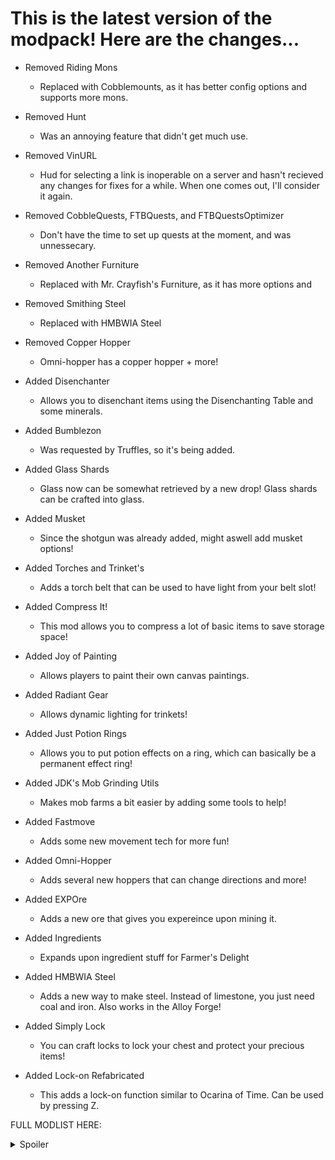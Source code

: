 # This is the latest version of the modpack! Here are the changes...

- Removed Riding Mons
  - Replaced with Cobblemounts, as it has better config options and supports more mons.
- Removed Hunt
  - Was an annoying feature that didn't get much use.
- Removed VinURL
  - Hud for selecting a link is inoperable on a server and hasn't recieved any changes for fixes for a while. When one comes out, I'll consider it again.
- Removed CobbleQuests, FTBQuests, and FTBQuestsOptimizer
  - Don't have the time to set up quests at the moment, and was unnessecary.
- Removed Another Furniture
  - Replaced with Mr. Crayfish's Furniture, as it has more options and
- Removed Smithing Steel
  - Replaced with HMBWIA Steel
- Removed Copper Hopper
  - Omni-hopper has a copper hopper + more!

- Added Disenchanter
  - Allows you to disenchant items using the Disenchanting Table and some minerals.
- Added Bumblezon
  - Was requested by Truffles, so it's being added.
- Added Glass Shards
  - Glass now can be somewhat retrieved by a new drop! Glass shards can be crafted into glass.
- Added Musket
  - Since the shotgun was already added, might aswell add musket options!
- Added Torches and Trinket's
  - Adds a torch belt that can be used to have light from your belt slot!
- Added Compress It!
  - This mod allows you to compress a lot of basic items to save storage space!
- Added Joy of Painting
  - Allows players to paint their own canvas paintings.
- Added Radiant Gear
   - Allows dynamic lighting for trinkets!
- Added Just Potion Rings
  - Allows you to put potion effects on a ring, which can basically be a permanent effect ring!
- Added JDK's Mob Grinding Utils
  - Makes mob farms a bit easier by adding some tools to help!
- Added Fastmove
  - Adds some new movement tech for more fun!
- Added Omni-Hopper
  - Adds several new hoppers that can change directions and more!
- Added EXPOre
  - Adds a new ore that gives you expereince upon mining it.
- Added Ingredients
  - Expands upon ingredient stuff for Farmer's Delight
- Added HMBWIA Steel
  - Adds a new way to make steel. Instead of limestone, you just need coal and iron. Also works in the Alloy Forge!
- Added Simply Lock
  - You can craft locks to lock your chest and protect your precious items!
- Added Lock-on Refabricated
  - This adds a lock-on function similar to Ocarina of Time. Can be used by pressing Z.

FULL MODLIST HERE:

<details>
<summary>Spoiler</summary>
<ul>
	<li><a href="https://modrinth.com/mod/zV5r3pPn">3d-Skin-Layers</a> [1.7.1] by tr7zw</li>
	<li><a href="https://modrinth.com/mod/26qk5hxQ">AFK Announcer (Tracker)</a> [1-v.1.1.2] by Jodek</li>
	<li><a href="https://modrinth.com/mod/wFv8yCxM">Adaptive Tooltips</a> [1.3.0] by isXander</li>
	<li><a href="https://modrinth.com/mod/hhraLneG">Additional Redstone</a> [1.20.1-1.1.0] by Buecher_wurm</li>
	<li><a href="https://modrinth.com/mod/TWsbC6jW">Additional Structures</a> [4.2.2] by XxRexRaptorxX</li>
	<li><a href="https://modrinth.com/mod/Jrmoreqs">Advanced Backups</a> [3.6.3] by Mommy Heather</li>
	<li><a href="https://modrinth.com/mod/2tEdxXOF">Advancement Count</a> [1-v1.1.0b] by 2mal3</li>
	<li><a href="https://www.curseforge.com/projects/508170">AgriCraft</a> [1.2.0] by InfinityRaider, Ketheroth</li>
	<li><a href="https://modrinth.com/mod/xbTkysjx">Aiming Fix</a> [1.0+1.20.1] by Agente_511</li>
	<li><a href="https://modrinth.com/mod/jhl28YkY">Alloy Forgery</a> [2.1.2+1.20] by glisco</li>
	<li><a href="https://modrinth.com/mod/Gi02250Z">Almanac</a> [1.0.2] by frikinjay</li>
	<li><a href="https://modrinth.com/mod/r0v8vy1s">Alternate Current</a> [1.9.0] by Space Walker</li>
	<li><a href="https://modrinth.com/mod/fM515JnW">AmbientSounds</a> [6.1.3] by CreativeMD</li>
	<li><a href="https://modrinth.com/mod/6iTJugQR">Amendments</a> [1.20-1.2.12] by MehVahdJukaar</li>
	<li><a href="https://modrinth.com/mod/FWQpLO6Z">Amethyst Update</a> [1.0.0] by redfox193</li>
	<li><a href="https://modrinth.com/mod/wXiGiyGX">Amplified Nether</a> [1.2.5] by Stardust Labs</li>
	<li><a href="https://modrinth.com/mod/OpqpD8K2">Analog</a> [1.2.2+1.20.1] by MrTurtle</li>
	<li><a href="https://modrinth.com/mod/8BrU4PoB">Ancient Debris In Overworld</a> [3.0] by limboll</li>
	<li><a href="https://modrinth.com/mod/YmFaSpcI">Animal Armor Trims</a> [2.0.1] by Lupin, Jason13</li>
	<li><a href="https://modrinth.com/mod/bRFWnJ87">Animal Feeding Trough</a> [1.1.0+1.20.1] by Slexom</li>
	<li><a href="https://modrinth.com/mod/jCikwMS7">Animation Overhaul</a> [1.3.1] by ElocinDev</li>
	<li><a href="https://modrinth.com/mod/EsAfCjCV">AppleSkin</a> [2.5.1+mc1.20] by squeek502</li>
	<li><a href="https://modrinth.com/mod/lhGA9TYQ">Architectury</a> [9.2.14] by shedaniel</li>
	<li><a href="https://modrinth.com/mod/LlOkR2e2">Armorful</a> [3.1.3+1.20.1] by IMB11 (mineblock11), seymourimadeit</li>
	<li><a href="https://modrinth.com/mod/P0Mu4wcQ">Artifacts</a> [9.5.13] by ochotonida, Florens</li>
	<li><a href="https://modrinth.com/mod/kYxnqmnH">Ascension Megamons</a> [1.5.0+1.20.1-forge+fabric-75b66fa] by Dragonhowl Development</li>
	<li><a href="https://modrinth.com/mod/OKM2WWl3">Attack Through Grass</a> [2.0.2] by MianReplicate</li>
	<li><a href="https://modrinth.com/mod/V8qsCwta">Audaki Cart Engine</a> [3.1.1] by Audaki</li>
	<li><a href="https://modrinth.com/mod/WBvsObkS">Azalea Wood Set</a> [2.0.3-1.20.0] by Fire-Horse27</li>
	<li><a href="https://modrinth.com/mod/7zlUOZvb">AzureLib</a> [2.0.39] by AzureDoom, Gecko, Eliot, Chappie, DerToaster, Tslat, Bvanseg</li>
	<li><a href="https://modrinth.com/mod/pduQXSbl">AzureLib Armor</a> [2.0.12] by AzureDoom, Gecko, Eliot, Hydos, DerToaster, Tslat, KyoSleep, Bvanseg</li>
	<li><a href="https://modrinth.com/mod/MBAkmtvl">Balm</a> [7.3.9] by BlayTheNinth</li>
	<li><a href="https://modrinth.com/mod/DwwbOcmt">Bamboo Combat</a> [1.0.4] by TheRealHenHen</li>
	<li><a href="https://modrinth.com/mod/cCStmVIN">Banner Flags</a> [2.3] by Gurkis</li>
	<li><a href="https://modrinth.com/mod/dCSG7wIX">BasicNetherOres</a> [9.1.1] by cScotPlay</li>
	<li><a href="https://modrinth.com/mod/Wl8l4Sim">BedBenefits</a> [13.0.3] by Darkhax</li>
	<li><a href="https://modrinth.com/mod/vNNL5mc7">Bedspreads</a> [6.2.0+1.20.1] by Illusive Soulworks</li>
	<li><a href="https://modrinth.com/mod/Q2OqKxDG">Better Advancements</a> [0.4.2.10] by way2muchnoise</li>
	<li><a href="https://modrinth.com/mod/rLUWhirj">Better Allay</a> [[FABRIC]-1.4.0-1.20.1] by Thanatoros</li>
	<li><a href="https://modrinth.com/mod/PPEEBGwR">Better Bamboo</a> [1.0.0] by Philipp, MCreator</li>
	<li><a href="https://modrinth.com/mod/kKwy3HU9">Better Beds</a> [1.3.0] by Motschen, TeamMidnightDust</li>
	<li><a href="https://modrinth.com/mod/ZucWZEBV">Better Climbing</a> [3] by artemis</li>
	<li><a href="https://modrinth.com/mod/gmNwzHiE">Better Deepslate Ore Drops</a> [2] by Forest</li>
	<li><a href="https://modrinth.com/mod/6gLXkYZq">Better Log4j Config</a> [1.2.0] by Pixelstorm</li>
	<li><a href="https://modrinth.com/mod/kqJFAPU9">Better Mount HUD</a> [1.2.2] by Lortseam</li>
	<li><a href="https://modrinth.com/mod/hmAeYRJT">Better Spawner Control</a> [4.6] by Rick South</li>
	<li><a href="https://modrinth.com/mod/n6PXGAoM">Better Statistics Screen</a> [3.12.6+fabric-1.20.1] by TheCSDev</li>
	<li><a href="https://modrinth.com/mod/iYjvnKGG">Better back</a> [1.0.0] by Yande</li>
	<li><a href="https://www.curseforge.com/projects/899487">Better chunk loading mod</a> [1.20.1-4.5] by </li>
	<li><a href="https://modrinth.com/mod/tPLE214j">BetterDays</a> [1.20.1-3.1.1.1-FABRIC] by wendall911</li>
	<li><a href="https://modrinth.com/mod/8shC1gFX">BetterF3</a> [7.0.2] by cominixo, TreyRuffy</li>
	<li><a href="https://modrinth.com/mod/iGEl6Crx">Biolith</a> [1.0.0-beta.2] by TerraformersMC, gniftygnome</li>
	<li><a href="https://modrinth.com/mod/jG8Q2YwT">Biome Makeover</a> [1.20.1-1.11.4] by LASER KNIGHTS</li>
	<li><a href="https://modrinth.com/mod/NK39zBp2">Blur (Fabric)</a> [3.1.0] by tterrag1098, Motschen, Pyrofab, backryun, byquanton</li>
	<li><a href="https://modrinth.com/mod/uy4Cnpcm">Bookshelf</a> [20.2.13] by Darkhax</li>
	<li><a href="https://modrinth.com/mod/kYq5qkSL">Borderless Mining</a> [1.1.8+1.20.1] by comp500</li>
	<li><a href="https://modrinth.com/mod/BpwWFOVM">Bountiful</a> [6.0.3+1.20.1] by Ejektaflex</li>
	<li><a href="https://modrinth.com/mod/tbktcZz2">Branded Logs</a> [2.1.1] by HaXr</li>
	<li><a href="https://modrinth.com/mod/6pVlXMty">Bronze</a> [1.0.12+1.20.1] by Khazoda</li>
	<li><a href="https://modrinth.com/mod/aclfPzta">Burnt Basic Fabric</a> [1.6.0] by Pixelbank, MCreator</li>
	<li><a href="https://modrinth.com/mod/OK421ZCh">Bushier Flowers</a> [0.0.3-1.20.1] by Pandarix</li>
	<li><a href="https://modrinth.com/mod/kt3BLgXB">Bygone Nether</a> [1.3.2] by Izofar</li>
	<li><a href="https://modrinth.com/mod/89Wsn8GD">Capes</a> [1.5.2+1.20] by Cael</li>
	<li><a href="https://modrinth.com/mod/C5PewmIj">Cardiac</a> [0.5.3.2] by OctoStudios</li>
	<li><a href="https://modrinth.com/mod/joEfVgkn">Carry On</a> [2.1.2.7] by Tschipp, Purplicious_Cow, cy4n</li>
	<li><a href="https://modrinth.com/mod/GkIc6rRo">Cerbons API</a> [1.1.0] by CerbonXD</li>
	<li><a href="https://modrinth.com/mod/OrtjXTCH">Chalk</a> [2.2.4] by DaFuqs, mortuusars</li>
	<li><a href="https://modrinth.com/mod/b5GyyYkp">Charm of Undying</a> [6.5.0+1.20.1] by Illusive Soulworks</li>
	<li><a href="https://modrinth.com/mod/TgknIsMY">Chat Control</a> [1.5] by Declipsonator</li>
	<li><a href="https://modrinth.com/mod/Wb5oqrBJ">Chat Heads</a> [0.13.4] by dzwdz, Fourmisain</li>
	<li><a href="https://modrinth.com/mod/GO9EQa8a">Chat Sounds</a> [1.1.9] by AlurienFlame, davidalb97, Felix14-v2, Binero, Jerozgen</li>
	<li><a href="https://modrinth.com/mod/DnNYdJsx">ChatAnimation</a> [1.0.5] by Ezzenix</li>
	<li><a href="https://modrinth.com/mod/3azQ6p0W">Cherished Worlds</a> [6.1.6+1.20.1] by Illusive Soulworks</li>
	<li><a href="https://modrinth.com/mod/4KWv7wbN">Chisel Refabricated</a> [1.8.0] by Slaincow, KnowYourKnot, Original Creator: AUTOMATIC_MAIDEN</li>
	<li><a href="https://www.curseforge.com/projects/831663">Chunksending Mod</a> [1.20.1-2.8] by Someaddons</li>
	<li><a href="https://modrinth.com/mod/fALzjamp">Chunky</a> [1.3.146] by pop4959</li>
	<li><a href="https://modrinth.com/mod/QC4wcUXZ">Cinderscapes</a> [4.0.10] by Vaerian, NeusFear, LudoCrypt, TerraformersMC</li>
	<li><a href="https://modrinth.com/mod/vMoHe8uI">Clean Tooltips</a> [1.0] by stal111</li>
	<li><a href="https://modrinth.com/mod/Z5b0cAlD">ClickThrough</a> [1.20-fabric0.83.0-0.4.1] by Giselbaer</li>
	<li><a href="https://www.curseforge.com/projects/348521">Cloth Config v11</a> [11.1.136] by shedaniel</li>
	<li><a href="https://modrinth.com/mod/Wnxd13zP">Clumps</a> [12.0.0.4] by Jaredlll08</li>
	<li><a href="https://modrinth.com/mod/RS9D8OA1">CobbleFoods</a> [1.3.2-1.20.1] by Blue Azul, Laxan3000, Smokiemario</li>
	<li><a href="https://modrinth.com/mod/Cj8jrU7n">CobbleMounts</a> [1.3.1] by IoI_xD</li>
	<li><a href="https://modrinth.com/mod/Wymvitu6">Cobbled Shiny Particles</a> [1.0.6.1] by Tyzillion</li>
	<li><a href="https://modrinth.com/mod/MdwFAVRL">Cobblemon</a> [1.5.2+1.20.1] by The Cobblemon Team</li>
	<li><a href="https://modrinth.com/mod/bDx3sk7a">Cobblemon - Visual Held Items</a> [0.1.5] by joshxviii</li>
	<li><a href="https://modrinth.com/mod/LBl4Qguc">Cobblemon Capture EXP</a> [1.5-fabric-1.0.1] by TimInc aka Timothy Metcalfe</li>
	<li><a href="https://modrinth.com/mod/KzRpfMzU">Cobblemon Catch Level Cap</a> [0.3.3] by Sylvonir</li>
	<li><a href="https://modrinth.com/mod/wh0wnzrT">Cobblemon Chaining</a> [1.5-fabric-1.0.1] by TimInc aka Timothy Metcalfe</li>
	<li><a href="https://modrinth.com/mod/rj8uLYP4">Cobblemon Counter</a> [1.5-fabric-1.2.0] by TimInc aka Timothy Metcalfe</li>
	<li><a href="https://modrinth.com/mod/gRy0el9F">Cobblemon Field Moves</a> [1.5-fabric-1.1.1] by TimInc aka Timothy Metcalfe</li>
	<li><a href="https://modrinth.com/mod/nVwQ2GKC">Cobblemon Fight or Flight Fabric</a> [0.5.0] by rufia</li>
	<li><a href="https://modrinth.com/mod/dwxBClup">Cobblemon Fixed Starter IVs</a> [1.5-fabric-1.0.0] by TimInc aka Timothy Metcalfe</li>
	<li><a href="https://modrinth.com/mod/NPCfuUI4">Cobblemon Integrations</a> [1.0.7] by Arcaryx</li>
	<li><a href="https://modrinth.com/mod/kcudYghD">Cobblemon Loot Balls</a> [1.1.4] by Ripio</li>
	<li><a href="https://modrinth.com/mod/MqcGBDhG">Cobblemon Move Inspector</a> [1.1.1] by Starlotte</li>
	<li><a href="https://modrinth.com/mod/AufMZTuI">Cobblemon Pasture Collector</a> [1.5-fabric-1.2.0] by TimInc aka Timothy Metcalfe</li>
	<li><a href="https://modrinth.com/mod/LPuJjiQz">Cobblemon Spawn Notification</a> [1.5-fabric-1.2.1] by timinc aka Timothy Metcalfe</li>
	<li><a href="https://modrinth.com/mod/5WwmqQHF">Cobblemon UI Tweaks</a> [1.0.6] by landonjw</li>
	<li><a href="https://modrinth.com/mod/1KP4CLlU">Cobblemon Wiki Gui</a> [1.0.0-1.20.1] by LuÃ­sMaia</li>
	<li><a href="https://modrinth.com/mod/FuRL3fNw">Cobblemon: Legendary Structures</a> [2.0] by TSFlareon</li>
	<li><a href="https://modrinth.com/mod/yFqR0DNc">Cobblemon: Simple TM's</a> [1.1.2] by Dragomordor</li>
	<li><a href="https://modrinth.com/mod/TXoSDUCh">CobblemonExtras</a> [1.3.0+1.20.1] by The Cobblemon Extas Team</li>
	<li><a href="https://modrinth.com/mod/bI8Nt3uA">Cobblenav</a> [1.3.5] by gatekeep</li>
	<li><a href="https://modrinth.com/mod/noUtHu8H">Cobblenav Counter Integration</a> [1.1.2] by gatekeep</li>
	<li><a href="https://modrinth.com/mod/2obPz7jf">Cobblepedia</a> [0.6.8] by VinnyStalck</li>
	<li><a href="https://modrinth.com/mod/ItmVb4zY">Cobbreeding</a> [1.7.3] by Ludichat, Fuzuki</li>
	<li><a href="https://modrinth.com/mod/e0M1UDsY">Collective</a> [7.87] by Rick South</li>
	<li><a href="https://modrinth.com/mod/Iv3kcKZn">Combat Nouveau</a> [8.0.5] by Fuzs</li>
	<li><a href="https://modrinth.com/mod/SaCpeal4">Comforts</a> [6.4.0+1.20.1] by Illusive Soulworks</li>
	<li><a href="https://modrinth.com/mod/Yje0iO7W">Compatemon</a> [1.0.1] by Gormottian</li>
	<li><a href="https://modrinth.com/mod/K44jnDZh">Compress It!</a> [2.5.0] by Rynn Lee, DaudAttano</li>
	<li><a href="https://modrinth.com/mod/1IjD5062">Continuity</a> [3.0.0-beta.5+1.20.1] by PepperCode1</li>
	<li><a href="https://modrinth.com/mod/xv94TkTM">Controlling For Fabric</a> [12.0.2] by Jaredlll08</li>
	<li><a href="https://modrinth.com/mod/FJI3H6YI">Convenient mobGriefing</a> [2.1.0] by Neecko5b84</li>
	<li><a href="https://modrinth.com/mod/vJnhuDde">Cooking for Blockheads</a> [16.0.9] by BlayTheNinth, ZerotS</li>
	<li><a href="https://modrinth.com/mod/2lfPteTN">Cooldown Coordinator</a> [0.6.3] by GniftyGnome</li>
	<li><a href="https://modrinth.com/mod/LbZWy6od">Corn Delight</a> [1.20.1-1.1.4] by KreloX (Author), sz0999312 (Original Author), yuriscat (Artist)</li>
	<li><a href="https://modrinth.com/mod/rLLJ1OZM">CoroUtil</a> [1.20.1-1.3.7] by Corosus</li>
	<li><a href="https://modrinth.com/mod/JrIYhb1P">Cosmetic Armor</a> [1.6.0] by Apace</li>
	<li><a href="https://modrinth.com/mod/9rlXSyLg">Crate Delight</a> [24.11.06-1.20-fabric] by Axperty</li>
	<li><a href="https://modrinth.com/mod/Nn8Wasaq">CraterLib</a> [2.1.1] by HypherionSA, Misha</li>
	<li><a href="https://modrinth.com/mod/OsZiaDHq">CreativeCore</a> [2.12.22] by CreativeMD, AriaFreeze</li>
	<li><a href="https://modrinth.com/mod/iWdXs2dQ">Damage Numbers</a> [1.4.0-fabric] by luavixen</li>
	<li><a href="https://modrinth.com/mod/TsEhjL6r">DamageVignette</a> [3.0.0] by Octol1ttle</li>
	<li><a href="https://modrinth.com/mod/meZK2DCX">Dawn API</a> [5.0.0] by Hugman</li>
	<li><a href="https://modrinth.com/mod/WNdd2blX">DeathKnell</a> [10.0.4] by Darkhax</li>
	<li><a href="https://modrinth.com/mod/QwxR6Gcd">Debugify</a> [1.20.1+2.0] by isXander</li>
	<li><a href="https://modrinth.com/mod/iKRtwScn">Despawning Eggs Hatch</a> [4.4] by Rick South</li>
	<li><a href="https://modrinth.com/mod/S4LrRnI7">Diggus Maximus</a> [1.5.9-1.20] by kyrptonaught</li>
	<li><a href="https://modrinth.com/mod/UEtTD3gP">Ding</a> [1.5.0] by iChun</li>
	<li><a href="https://modrinth.com/mod/OQ8To4FT">Disenchanter</a> [0.1.8+1.20] by glisco</li>
	<li><a href="https://modrinth.com/mod/cSIsh4gX">Display Case Mod</a> [1.0.8] by ChappiePie</li>
	<li><a href="https://modrinth.com/mod/JrvR9OHr">Double Doors</a> [5.9] by Rick South</li>
	<li><a href="https://modrinth.com/mod/aQ7h7gal">Dramatic Doors</a> [1.20.1-3.2.8] by FizzWare</li>
	<li><a href="https://modrinth.com/mod/MAmi6HBa">Drogstyle</a> [1.3.5+1.20] by Sisby folk</li>
	<li><a href="https://modrinth.com/mod/smUP7V3r">Durability Tooltip</a> [1.1.5] by SuperMartijn642</li>
	<li><a href="https://modrinth.com/mod/LQ3K71Q1">Dynamic FPS</a> [3.7.6] by juliand665, LostLuma</li>
	<li><a href="https://modrinth.com/mod/9hx3AbJM">Easy Magic</a> [8.0.1] by Fuzs</li>
	<li><a href="https://modrinth.com/mod/rUgZvGzi">Eating Animation</a> [1.20+1.9.61] by theone_ss, spusik_, PinkGoosik, DoctorNight1</li>
	<li><a href="https://modrinth.com/mod/MT9K1XQ0">Eccentric Tome</a> [1.10.2+1.0.2+1.20.1+fabric] by EccentricVamp</li>
	<li><a href="https://modrinth.com/mod/WtcuxDNN">Ecospherical Expansion</a> [NONE] by Apothic0n</li>
	<li><a href="https://modrinth.com/mod/lS8sHS85">Edgeless Chat Screen</a> [1.1.5] by Kessoku Tea Time, KrLite</li>
	<li><a href="https://modrinth.com/mod/Kw73iLDq">Effect Descriptions</a> [8.0.2] by Fuzs</li>
	<li><a href="https://modrinth.com/mod/mSQF1NpT">Elytra Slot</a> [6.4.4+1.20.1] by Illusive Soulworks</li>
	<li><a href="https://modrinth.com/mod/72GXx2MO">Emojiful</a> [4.2.0] by HorizonStudio</li>
	<li><a href="https://modrinth.com/mod/pZ2wrerK">Emotecraft</a> [2.2.7-b.build.50] by KosmX</li>
	<li><a href="https://modrinth.com/mod/vNE5j3Te">Enchanter Fix</a> [1.1] by UnnamedGlitch</li>
	<li><a href="https://modrinth.com/mod/YHdR6hMt">Enchantment Lore</a> [1.3.2] by supersaiyansubtlety</li>
	<li><a href="https://modrinth.com/mod/UVtY3ZAC">EnchantmentDescriptions</a> [17.1.19] by Darkhax</li>
	<li><a href="https://modrinth.com/mod/Kfr0BQO9">Enchantments Plus</a> [1.2.2+1.20.1] by robdog777</li>
	<li><a href="https://modrinth.com/mod/eYJwCO7t">End Reborn</a> [1.0.8] by Rebel459</li>
	<li><a href="https://modrinth.com/mod/ZJTGwAND">End Remastered</a> [5.2.4] by jack_bagel Dev, maxmitchelson Dev, And Artist, gilvoisard Artist</li>
	<li><a href="https://modrinth.com/mod/HQsBdHGd">Ender Dragon Fight Remastered</a> [4.3] by MrGenie151</li>
	<li><a href="https://modrinth.com/mod/OVuFYfre">Enhanced Block Entities</a> [0.9+1.20] by FoundationGames</li>
	<li><a href="https://modrinth.com/mod/e2R0wxyL">Enhanced Cats</a> [0.6] by McDonaldsWIFI_ig</li>
	<li><a href="https://modrinth.com/mod/ZF0coYok">Enhanced Mob Spawners</a> [1.2.4] by Branders</li>
	<li><a href="https://modrinth.com/mod/4I1XuqiY">Entity Model Features</a> [2.2.6] by Traben</li>
	<li><a href="https://modrinth.com/mod/IMuO8COj">Entity Sound Features</a> [0.4] by Traben</li>
	<li><a href="https://modrinth.com/mod/BVzZfTc1">Entity Texture Features</a> [6.2.7] by Traben</li>
	<li><a href="https://modrinth.com/mod/NNAgCjsB">EntityCulling</a> [1.7.1] by tr7zw</li>
	<li><a href="https://modrinth.com/mod/XH8cnjHW">Euphonium</a> [1.0.3+1.20] by svenhjol, Sisby folk</li>
	<li><a href="https://modrinth.com/mod/4H6sumDB">Euphoria Patcher</a> [1.4.3-r5.3-fabric] by SpacEagle17, isuewo</li>
	<li><a href="https://modrinth.com/mod/eiktJyw1">Every Compat</a> [1.20-2.6.88] by MehVahdJukaar</li>
	<li><a href="https://modrinth.com/mod/1HwCh5vX">ExpOre</a> [1.20.1-0.1] by Block_Legend001</li>
	<li><a href="https://modrinth.com/mod/e9V6wFcR">Expanded Delight</a> [0.3.2] by ianm1647</li>
	<li><a href="https://modrinth.com/mod/5GQG2cua">Expanded World</a> [1.2.0] by sashiro</li>
	<li><a href="https://modrinth.com/mod/MxuIcAvB">Experience Storage</a> [1.3] by GalSergey</li>
	<li><a href="https://modrinth.com/mod/HSfsxuTo">Explorify</a> [1.6.2] by bebebea_loste</li>
	<li><a href="https://modrinth.com/mod/OSQ8mw2r">Explosive Enhancement</a> [1.2.2-1.20.x] by Superkat32</li>
	<li><a href="https://www.curseforge.com/projects/472657">FTB Chunks</a> [2001.3.2] by FTB Team</li>
	<li><a href="https://www.curseforge.com/projects/410811">FTB Essentials</a> [2001.2.2] by FTB Team</li>
	<li><a href="https://www.curseforge.com/projects/943925">FTB Filter System</a> [1.0.2] by FTB Team</li>
	<li><a href="https://www.curseforge.com/projects/438495">FTB Library</a> [2001.2.5] by FTB Team</li>
	<li><a href="https://www.curseforge.com/projects/472659">FTB Ranks</a> [2001.1.3] by LatvianModder</li>
	<li><a href="https://www.curseforge.com/projects/438497">FTB Teams</a> [2001.3.0] by FTB Team</li>
	<li><a href="https://www.curseforge.com/projects/889915">FTB XMod Compat</a> [2.1.1] by FTB Team</li>
	<li><a href="https://modrinth.com/mod/P7dR8mSH">Fabric API</a> [0.92.2+1.20.1] by FabricMC</li>
	<li><a href="https://modrinth.com/mod/Ha28R6CL">Fabric Language Kotlin</a> [1.12.3+kotlin.2.0.21] by FabricMC</li>
	<li><a href="https://modrinth.com/mod/KJe6y9Eu">Fabric Seasons</a> [2.4.2-BETA+1.20] by D4rkness_King</li>
	<li><a href="https://modrinth.com/mod/4VYO7ir0">Fabric Seasons: Delight Compat</a> [1.0-1.3.9] by D4rkness_King</li>
	<li><a href="https://modrinth.com/mod/64FYdx5z">Fabric Seasons: Extras</a> [1.3.2-BETA+1.20] by D4rkness_King</li>
	<li><a href="https://modrinth.com/mod/sTZr7NVo">Fabric Waystones</a> [3.3.2+mc1.20.1] by LordDeatHunter</li>
	<li><a href="https://modrinth.com/mod/4EakbH8e">Farmer's Delight</a> [1.20.1-1.4.3] by Zifiv, vectorwing, StevenPlayzz, dopadream, orlouge, BarchamMal, AwesomeDude091</li>
	<li><a href="https://modrinth.com/mod/7vxePowz">Farmer's Delight</a> [1.20.1-2.2.0+refabricated] by MehVahdJukaar, MerchantPug</li>
	<li><a href="https://modrinth.com/mod/O158bLYR">Farmer's Delight Expansion</a> [1.2.2+1.20.1] by Kacey__</li>
	<li><a href="https://modrinth.com/mod/XmqpPthc">FastMove - Parkour Movement</a> [1.0.8]</li>
	<li><a href="https://modrinth.com/mod/uXXizFIs">FerriteCore</a> [6.0.1] by malte0811</li>
	<li><a href="https://modrinth.com/mod/Wa72oW2W">FeyTweaks</a> [1.20-1.2.7] by Feytox</li>
	<li><a href="https://modrinth.com/mod/ZYLnkiVu">Flat Bedrock</a> [3.0.1-build.18+mc1.20.1] by Sunekaer</li>
	<li><a href="https://modrinth.com/mod/uZ7Z3fyt">Flipnote Froggy Greetings</a> [1.0.2-1.20.1] by Patema</li>
	<li><a href="https://modrinth.com/mod/Eoxi2LJd">Flow</a> [2.1.2+1.20.1] by IMB11 (mineblock11)</li>
	<li><a href="https://modrinth.com/mod/JSMwcdt3">Flower Tweaks</a> [1] by aurum</li>
	<li>Fog-fabric-1.5.2-1.20.1</li>
	<li><a href="https://modrinth.com/mod/GGfyJWnG">Food Effect Tooltips</a> [1.1.1-1.20.0] by Dafuqs</li>
	<li><a href="https://modrinth.com/mod/4bD9ilIR">Forbidden Potions</a> [1.1.0] by Rynn Lee</li>
	<li><a href="https://modrinth.com/mod/ohNO6lps">Forge Config API Port</a> [8.0.0] by Fuzs</li>
	<li><a href="https://modrinth.com/mod/tPe4xnPd">Formations</a> [1.0.2] by SuperMartijn642</li>
	<li><a href="https://modrinth.com/mod/cGvQGRls">Formations Nether</a> [1.0.5] by SuperMartijn642</li>
	<li><a href="https://modrinth.com/mod/KX1XC0Oo">Formations Overworld</a> [1.0.4] by SuperMartijn642</li>
	<li><a href="https://modrinth.com/mod/nTUcHK22">Fortunate</a> [1.0.1] by Pug</li>
	<li><a href="https://www.curseforge.com/projects/549225">Framework</a> [0.7.11] by MrCrayfish</li>
	<li><a href="https://modrinth.com/mod/6dyylOH1">Fullers Pokecenters</a> [1.0.0] by Fuller G-Verse</li>
	<li><a href="https://modrinth.com/mod/hYykXjDp">Fzzy Config</a> [0.5.6+1.20.1] by fzzyhmstrs</li>
	<li><a href="https://modrinth.com/mod/LJ5wlCDr">Fzzy Core</a> [0.5.1+1.20.1] by fzzyhmstrs</li>
	<li><a href="https://modrinth.com/mod/Kn7xyQ1v">Galosphere</a> [1.20.1-1.4.1] by Orcinus</li>
	<li><a href="https://modrinth.com/mod/t7eXC8r7">Gear Core</a> [0.3.8+1.20.1] by fzzyhmstrs</li>
	<li><a href="https://modrinth.com/mod/epdnizGK">Gearifiers</a> [0.7.0+1.20.1] by fzzyhmstrs</li>
	<li><a href="https://modrinth.com/mod/8BmcQJ2H">GeckoLib 4</a> [4.4.9] by Gecko, Eliot, AzureDoom, DerToaster, Tslat, Witixin</li>
	<li><a href="https://modrinth.com/mod/hl5OLM95">Geophilic</a> [3.1.4] by bebebea_loste</li>
	<li><a href="https://www.curseforge.com/projects/411045">Get It Together, Drops!</a> [fabric-1.20-1.3.1] by bl4ckscor3</li>
	<li><a href="https://www.curseforge.com/projects/667389">Goblin Traders</a> [1.9.3] by MrCrayfish</li>
	<li><a href="https://modrinth.com/mod/aP03kxTL">Goblinmine`s Minecart Tweaks</a> [0.1.4] by Goblinmine</li>
	<li><a href="https://modrinth.com/mod/KzjvlKEN">GooeyLibs</a> [3.0.0+1.20.1] by landonjw</li>
	<li><a href="https://modrinth.com/mod/f4hp6FTb">Grappling Hook Mod</a> [1.99.0+1.20.1.beta.fabric] by Yyon, Nyfaria, Mayesnake, CG360</li>
	<li><a href="https://modrinth.com/mod/aOeXYVtZ">HMBWIA Steel</a> [1.0.0] by obsidian29 (Code), Heroium (Textures, Request)</li>
	<li><a href="https://modrinth.com/mod/gHoB7SHO">HT's TreeChop</a> [0.19.0] by hammertater</li>
	<li><a href="https://modrinth.com/mod/g3jBz897">Heater</a> [1.2.0+1.20.1] by Niv Oridocs</li>
	<li><a href="https://modrinth.com/mod/tEcWzCZz">Held Item Info</a> [1.5.0] by Neecko5b84</li>
	<li><a href="https://modrinth.com/mod/lIRUH8gT">Helpful Commands</a> [3.1.0] by Expecticament</li>
	<li><a href="https://modrinth.com/mod/U64ZYLjC">Herds Panic</a> [1.1.0] by Globox_Z, Abbanon</li>
	<li><a href="https://modrinth.com/mod/Vz96hXMh">Highlight</a> [2.0.1] by ThatGravyBoat</li>
	<li><a href="https://modrinth.com/mod/cVNW5lr6">Highlighter</a> [1.1.9] by Grend</li>
	<li><a href="https://modrinth.com/mod/5faXoLqX">Iceberg</a> [1.1.25] by Grend</li>
	<li><a href="https://modrinth.com/mod/5ZwdcRci">ImmediatelyFast</a> [1.3.2+1.20.4] by RK_01</li>
	<li><a href="https://modrinth.com/mod/mQdEVqSA">Immersive Snow</a> [1.3.0] by Straywave</li>
	<li><a href="https://modrinth.com/mod/uKjKoMsj">Immersive Thunder</a> [1.20.1+1.2.2] by LeahPy</li>
	<li><a href="https://modrinth.com/mod/LdBYVaPS">Impactor</a> [5.2.7+1.20.1] by NickImpact</li>
	<li><a href="https://www.curseforge.com/projects/852217">Improved Fishing</a> [1.0-1.20-1.20.1] by ActionLord</li>
	<li><a href="https://modrinth.com/mod/Orvt0mRa">Indium</a> [1.0.34+mc1.20.1] by comp500</li>
	<li><a href="https://modrinth.com/mod/UaESvR5d">Ingredients Delight</a> [1.0.1-1.20.1] by Project Count</li>
	<li><a href="https://modrinth.com/mod/fTxv4H4p">Interference API</a> [1.7.0] by magistermaks</li>
	<li><a href="https://modrinth.com/mod/O7RBXm3n">Inventory Profiles Next</a> [1.10.11] by mirinimi/blackd</li>
	<li><a href="https://modrinth.com/mod/YL57xq9U">Iris</a> [1.7.5+mc1.20.1] by coderbot, IMS212, Justsnoopy30, FoundationGames</li>
	<li><a href="https://modrinth.com/mod/hpqXcCJq">Item Suggestions Not Require Mod Name</a> [v1_03] by RTTV</li>
	<li><a href="https://modrinth.com/mod/Wg1aoo5a">JDK's Mob Grinding Utilities</a> [1.3b-alpha] by _Jagodzianka_</li>
	<li><a href="https://modrinth.com/mod/kMMX9x2J">JDK's Utilities Core</a> [1.2b] by _Jagodzianka_</li>
	<li><a href="https://modrinth.com/mod/nvQzSEkH">Jade</a> [11.12.0+fabric] by Snownee</li>
	<li><a href="https://modrinth.com/mod/fThnVRli">Jade Addons</a> [5.3.1+fabric] by Snownee</li>
	<li><a href="https://modrinth.com/mod/v3UlehfS">Jaden's Nether Expansion</a> [2.1.0] by ThatJadenXgamer</li>
	<li><a href="https://modrinth.com/mod/YOs4tZea">Joy of Painting</a> [NONE] by xerca</li>
	<li><a href="https://modrinth.com/mod/fgqpjvEk">Just Enough Beacons</a> [1.2.0] by CerbonXD</li>
	<li><a href="https://modrinth.com/mod/9Pk89J3g">Just Enough Breeding</a> [1.4.1] by Christofmeg</li>
	<li><a href="https://modrinth.com/mod/EO27GKs1">Just Enough Effects Descriptions</a> [1.20-2.2.2] by Mehvahdjukaar, Plantkillable</li>
	<li><a href="https://modrinth.com/mod/fQhRIhD6">Just Enough Farmer's Recipes</a> [1.0.1] by Anxxitty</li>
	<li><a href="https://modrinth.com/mod/u6dRKJwZ">Just Enough Items</a> [15.20.0.105] by mezz</li>
	<li><a href="https://modrinth.com/mod/kB56GtWA">Just Enough Professions (JEP)</a> [3.0.1] by Mrbysco, ShyNieke</li>
	<li><a href="https://modrinth.com/mod/uEfK2CXF">Just Enough Resources</a> [1.4.0.247] by way2muchnoise</li>
	<li><a href="https://modrinth.com/mod/6C3LNL9Q">Just Potion Rings</a> [1.3] by Dplayend</li>
	<li><a href="https://modrinth.com/mod/zfbCkvdZ">Kambrik</a> [6.1.1+1.20.1] by Ejektaflex</li>
	<li><a href="https://modrinth.com/mod/mbCqY3Oi">Kiln</a> [1.1.0] by InValidFire (Ember)</li>
	<li><a href="https://modrinth.com/mod/ufdDoWPd">Kiwi Library</a> [11.8.26+fabric] by Snownee</li>
	<li><a href="https://modrinth.com/mod/fQEb0iXm">Krypton</a> [0.2.3] by tuxed</li>
	<li><a href="https://modrinth.com/mod/yBW8D80W">LambDynamicLights</a> [2.3.2+1.20.1] by LambdAurora</li>
	<li><a href="https://modrinth.com/mod/D5h9NKNI">Lavender</a> [0.1.9+1.20] by glisco</li>
	<li><a href="https://modrinth.com/mod/hvFnDODi">LazyDFU</a> [0.1.3] by tuxed</li>
	<li><a href="https://modrinth.com/mod/AVq17PqV">Leaves Be Gone</a> [8.0.0] by Fuzs</li>
	<li><a href="https://modrinth.com/mod/Bfi1KBJV">Lenient Death</a> [1.2.5+1.20.1] by JackFred</li>
	<li><a href="https://modrinth.com/mod/vE2FN5qn">Let Me Despawn</a> [1.4.4] by frikinjay</li>
	<li><a href="https://modrinth.com/mod/T7JGtCNH">LilyLib</a> [0.1.0-beta.2] by jadelily18</li>
	<li><a href="https://modrinth.com/mod/gvQqBUqZ">Lithium</a> [0.11.2] by JellySquid, 2No2Name</li>
	<li><a href="https://modrinth.com/mod/TrneBt3p">LivelierPokemon</a> [1.0.2] by NecroSo1</li>
	<li><a href="https://modrinth.com/mod/7wgTalFB">Lock On Refabricated</a> [v1.0.1] by Mavity The Madity</li>
	<li><a href="https://modrinth.com/mod/jYj3IoWo">Log More Info</a> [1.0.0-1.20] by FederAndInk</li>
	<li><a href="https://www.curseforge.com/projects/1120388">Loot Journal</a> [4.0.2] by Obscuria</li>
	<li><a href="https://modrinth.com/mod/EltpO5cN">Lootr</a> [0.7.33.81] by Noobanidus, ZestyBlaze, embeddedt</li>
	<li><a href="https://modrinth.com/mod/YhRug9vd">Loyal Items</a> [1.0.2] by Felix14_v2</li>
	<li>MRU-1.0.4+1.20.1+fabric</li>
	<li><a href="https://modrinth.com/mod/kNxa8z3e">Macaw's Doors</a> [1.1.1] by Sketch Macaw &amp; Peachy Macaw</li>
	<li><a href="https://modrinth.com/mod/w4an97C2">Macaw's Lights and Lamps</a> [1.1.1] by SketchMacaw</li>
	<li><a href="https://modrinth.com/mod/okE6QVAY">Macaw's Paintings</a> [1.0.5] by Sketch Peachy and Sketch Macaw</li>
	<li><a href="https://modrinth.com/mod/n2fvCDlM">Macaw's Trapdoors</a> [1.1.3] by SketchMacaw</li>
	<li><a href="https://modrinth.com/mod/C7I0BCni">Macaw's Windows</a> [2.3.0] by SketchMacaw</li>
	<li><a href="https://modrinth.com/mod/1d2CrxHN">Magic Mirror</a> [1.1.1] by QuitinDev</li>
	<li><a href="https://modrinth.com/mod/NRjRiSSD">Memory Leak Fix</a> [1.1.5] by FX - PR0CESS</li>
	<li><a href="https://modrinth.com/mod/codAaoxh">MidnightLib</a> [1.4.1] by Motschen, TeamMidnightDust</li>
	<li><a href="https://modrinth.com/mod/qaGQgsmc">Minecart Turning</a> [1.1.0+1.20-1.21] by tildejustin</li>
	<li><a href="https://modrinth.com/mod/MR1VIQJJ">Mixin Conflict Helper</a> [1.2.0] by isXander</li>
	<li><a href="https://modrinth.com/mod/sGmHWmeL">MixinTrace</a> [1.1.1+1.17] by comp500</li>
	<li><a href="https://modrinth.com/mod/mTd6rTN3">Mixtape</a> [1.6.1] by AliahX</li>
	<li><a href="https://modrinth.com/mod/PTGd6dWp">Mo' Structures</a> [1.4.5+1.20.1] by Frqnny</li>
	<li><a href="https://modrinth.com/mod/mOgUt4GM">Mod Menu</a> [7.2.2] by Prospector, haykam821, TerraformersMC</li>
	<li><a href="https://modrinth.com/mod/QdG47OkI">Model Gap Fix</a> [1.15] by Mehvahdjukaar</li>
	<li><a href="https://modrinth.com/mod/nmDcB62a">ModernFix</a> [5.19.5+mc1.20.1] by embeddedt</li>
	<li><a href="https://modrinth.com/mod/9leXt4A5">MonoLib</a> [1.4.1] by Lupin, Jason13</li>
	<li><a href="https://modrinth.com/mod/nGUXvjTa">Moog's Nether Structures</a> [1.0.1-1.20-fabric] by FinnDog</li>
	<li><a href="https://modrinth.com/mod/OQAgZMH1">Moog's Voyager Structures</a> [4.1.2-1.20-fabric] by FinnDog</li>
	<li><a href="https://modrinth.com/mod/twkfQtEc">Moonlight</a> [1.20-2.13.25] by MehVahdJukaar</li>
	<li><a href="https://modrinth.com/mod/51shyZVL">More Culling</a> [1.20.4-0.24.0] by FX - PR0CESS</li>
	<li><a href="https://modrinth.com/mod/znHQQtuU">More Delight</a> [24.09.27-1.20-fabric] by Axperty</li>
	<li><a href="https://modrinth.com/mod/5KWlJ2HC">MoreCobblemonTweaks</a> [0.7.0] by JustAHuman</li>
	<li><a href="https://modrinth.com/mod/aC3cM3Vq">Mouse Tweaks</a> [2.26] by Ivan Molodetskikh (YaLTeR)</li>
	<li><a href="https://www.curseforge.com/projects/897116">MrCrayfish's Furniture Mod: Refurbished</a> [1.0.8] by MrCrayfish</li>
	<li><a href="https://modrinth.com/mod/967vM4zw">Musket Mod</a> [1.5.4] by ewewukek</li>
	<li><a href="https://modrinth.com/mod/CaOWby9K">Myths and Legends</a> [1.6.1] by D0ctorLeon, DawnFelstar</li>
	<li><a href="https://modrinth.com/mod/cJk2qbxw">Name Pain</a> [1.5.3] by naqaden</li>
	<li><a href="https://modrinth.com/mod/F8BQNPWX">Naturalist</a> [4.0.3] by Starfish Studios</li>
	<li><a href="https://modrinth.com/mod/Ins7SzzR">Neat</a> [1.20.1-41-FABRIC] by Vazkii, williewillus, Alwinfy</li>
	<li><a href="https://modrinth.com/mod/P1Kv5EAO">Necronomicon</a> [1.6.0] by ElocinDev</li>
	<li><a href="https://modrinth.com/mod/okOUGirG">Nether Chest</a> [5.0] by Kir_Antipov</li>
	<li><a href="https://modrinth.com/mod/J31lDSqv">Nether Coal</a> [1.5] by Tazzy101</li>
	<li><a href="https://modrinth.com/mod/QLPYve8H">Nether's Delight Refabricated</a> [1.20.1-4.1.1] by RaymondBlaze</li>
	<li><a href="https://modrinth.com/mod/WRs6iRSw">Netherite Extras</a> [0.2.2+mc1.20.1] by SLH</li>
	<li><a href="https://modrinth.com/mod/yM94ont6">Not Enough Crashes</a> [4.4.7+1.20.1] by Fourmisain, Fudge, Liach, Madis0, Runemoro, Siuolplex, WuzgXY, the456gamer, wafflecoffee</li>
	<li><a href="https://modrinth.com/mod/MPCX6s5C">NotEnoughAnimations</a> [1.8.0] by tr7zw</li>
	<li><a href="https://modrinth.com/mod/dOGM7ccu">Nyf's Spiders</a> [2.1.1] by Nyfaria</li>
	<li><a href="https://modrinth.com/mod/RH2KUdKJ">OctoLib</a> [0.4.2] by OctoStudios</li>
	<li><a href="https://modrinth.com/mod/i2u9r3li">Omni-Hopper</a> [2.2.4+1.20] by enjarai</li>
	<li><a href="https://modrinth.com/mod/vEkz5T55">PKGBadges</a> [1.0.0] by PoyrazPKG, KayraPKG</li>
	<li><a href="https://modrinth.com/mod/4k0QM1rC">Panorama Screens</a> [1.0+fabric+mc1.20] by juancarloscp52(Im_JC)</li>
	<li><a href="https://modrinth.com/mod/RSeLon5O">Particle Core</a> [0.2.5+1.20.1] by fzzyhmstrs</li>
	<li><a href="https://modrinth.com/mod/nrikgvxm">Particle Rain</a> [2.1.5] by PigCart</li>
	<li><a href="https://modrinth.com/mod/B1CcCd9h">Particular</a> [1.1.1] by Chai</li>
	<li><a href="https://modrinth.com/mod/nU0bVIaL">Patchouli</a> [1.20.1-84-FABRIC] by Vazkii, williewillus</li>
	<li><a href="https://modrinth.com/mod/CU0PAyzb">Paxi</a> [1.20-Fabric-4.0] by YUNGNICKYOUNG</li>
	<li><a href="https://modrinth.com/mod/p6prwv2Q">Permanent Sponges</a> [8.1.2] by Fuzs</li>
	<li><a href="https://modrinth.com/mod/c0qGMkUa">Pigs Drop Leather</a> [1.0.0] by Ravenborne, MCreator</li>
	<li><a href="https://modrinth.com/mod/gedNE4y2">Player Animator</a> [1.0.2-rc1+1.20] by KosmX  </li>
	<li><a href="https://modrinth.com/mod/ADYYN3JG">Player Plates</a> [3.0.1+mc1.20.1] by Gaz</li>
	<li><a href="https://modrinth.com/mod/ZLKQjA7t">PneumonoCore</a> [1.1.4+1.20.1] by Pneumono_</li>
	<li><a href="https://www.curseforge.com/projects/576589">PolyLib</a> [2000.0.3-build.143] by CreeperHost</li>
	<li><a href="https://modrinth.com/mod/tagwiZkJ">Polymorph</a> [0.49.7+1.20.1] by Illusive Soulworks</li>
	<li><a href="https://modrinth.com/mod/3qAYkBMB">Polytone</a> [1.20-2.4.1] by MehVahdJukaar</li>
	<li><a href="https://modrinth.com/mod/rcTfTZr3">Presence Footsteps</a> [1.9.4+1.20.1] by Hurricaaane (Ha3), Sollace</li>
	<li><a href="https://modrinth.com/mod/QgHW53j5">Progressive Archery</a> [1.1.3.a-1.20.1+trinkets] by SolipIngen</li>
	<li><a href="https://modrinth.com/mod/GuE5FpvB">Promenade</a> [4.1.1] by Hugman</li>
	<li><a href="https://modrinth.com/mod/3IuO68q1">Puzzle</a> [1.5.2+1.20] by PuzzleMC, Motschen</li>
	<li><a href="https://www.curseforge.com/projects/495476">Puzzles Lib</a> [8.1.24] by Fuzs</li>
	<li><a href="https://modrinth.com/mod/V9wJ92Jg">RTP</a> [1.0.0] by The_WereF0X</li>
	<li><a href="https://modrinth.com/mod/AtT9wm5O">Radiant Gear</a> [2.1.6+1.20.1] by Illusive Soulworks</li>
	<li><a href="https://modrinth.com/mod/ccz0Dj7d">Random Mob Sizes</a> [1.20.1-2.2.3] by Buecher_wurm</li>
	<li><a href="https://modrinth.com/mod/AwiAYDUq">Ready Player Fun</a> [1.20.1-3.0.0.0-FABRIC] by wendall911</li>
	<li><a href="https://modrinth.com/mod/4RK1aHVB">Redstone Bits</a> [1.10.2] by Shnupbups</li>
	<li><a href="https://modrinth.com/mod/DwE83ioX">Redstone Pen</a> [1.5.31] by wilechaote</li>
	<li><a href="https://modrinth.com/mod/Bh37bMuy">Reese's Sodium Options</a> [1.7.2+mc1.20.1-build.101] by FlashyReese</li>
	<li><a href="https://modrinth.com/mod/60PfR426">Refined Advancements</a> [1.0.3d] by limesplatus</li>
	<li><a href="https://modrinth.com/mod/muf0XoRe">Repurposed Structures</a> [7.1.15+1.20.1-fabric] by TelepathicGrunt</li>
	<li><a href="https://www.curseforge.com/projects/570073">Resourceful Lib</a> [2.1.29] by ThatGravyBoat, Epic_Oreo</li>
	<li><a href="https://www.curseforge.com/projects/714059">Resourcefulconfig</a> [2.1.2] by ThatGravyBoat</li>
	<li><a href="https://modrinth.com/mod/RLzHAoZe">Resourcify</a> [1.5.1] by DeDiamondPro</li>
	<li><a href="https://modrinth.com/mod/gbFe1FWa">Respawnable Pets</a> [1.20-1] by MoriyaShiine, cybercat5555</li>
	<li><a href="https://modrinth.com/mod/zG0Bb7gw">Restart Server</a> [1.2.0+mc1.19.x-1.20.x] by Steveplays28</li>
	<li><a href="https://modrinth.com/mod/4a1Rhkhp">Rules</a> [2.0.0+1.20] by jadelily18</li>
	<li><a href="https://modrinth.com/mod/Zf8HMFM5">Satisfying Buttons</a> [1.1.2] by Toni</li>
	<li><a href="https://modrinth.com/mod/wY4tPrl4">Scary Creepers</a> [1.0.1] by Tektonikal</li>
	<li><a href="https://modrinth.com/mod/fX4dIQCo">Scholar</a> [1.0.0] by mortuusars</li>
	<li><a href="https://modrinth.com/mod/QRYqnI15">Scout</a> [2.0.4+1.20.1] by Cynosphere</li>
	<li><a href="https://modrinth.com/mod/rhyHyQke">Seamless</a> [2.2.2] by LarsMans</li>
	<li><a href="https://modrinth.com/mod/fuuu3xnx">Searchables</a> [1.0.3] by Jaredlll08</li>
	<li><a href="https://modrinth.com/mod/4WWQxlQP">ServerCore</a> [1.5.1+1.20.1] by Wesley1808</li>
	<li><a href="https://modrinth.com/mod/TWPLl9TB">Shards</a> [1.0] by Declipsonator</li>
	<li><a href="https://modrinth.com/mod/R5T1RmWr">Shulker Box Slot</a> [5.2.0+1.20.1] by Illusive Soulworks</li>
	<li><a href="https://modrinth.com/mod/aTaCgKLW">Silk (All modules)</a> [1.10.1] by jakobkmar, _F0X</li>
	<li><a href="https://modrinth.com/mod/ObXSoyrn">Simple RPC</a> [3.3.3] by HypherionMC</li>
	<li><a href="https://modrinth.com/mod/9eGKb6K1">Simple Voice Chat</a> [1.20.1-2.5.25] by Max Henkel</li>
	<li><a href="https://modrinth.com/mod/1LE7mid6">Simple Voice Chat Enhanced Groups</a> [1.20.1-1.6.0] by Max Henkel</li>
	<li><a href="https://modrinth.com/mod/iSkQCp6b">SimpleHats</a> [1.20.1-0.3.2] by fonnymunkey, ArtsyDy</li>
	<li><a href="https://modrinth.com/mod/988uTB0b">Simply Lock</a> [1.1] by ScadeBlock</li>
	<li><a href="https://modrinth.com/mod/Bh6ZOMvp">Smarter Farmers</a> [1.20-2.1.0] by Mehvahdjukaar</li>
	<li><a href="https://www.curseforge.com/projects/582327">Smoothchunk mod</a> [NONE] by Someaddons</li>
	<li><a href="https://modrinth.com/mod/HRXgZcrv">Sneaky Server</a> [1.0.10] by adryd</li>
	<li><a href="https://modrinth.com/mod/iJNje1E8">Snow! Real Magic!</a> [10.5.4] by Snownee</li>
	<li><a href="https://modrinth.com/mod/d4Rp6J8P">Soaring Phantoms</a> [1.0.0+1.20] by pajic</li>
	<li><a href="https://modrinth.com/mod/AANobbMI">Sodium</a> [0.5.11+mc1.20.1] by @jellysquid3</li>
	<li><a href="https://modrinth.com/mod/PtjYWJkn">Sodium Extra</a> [0.5.4+mc1.20.1-build.115] by FlashyReese</li>
	<li><a href="https://modrinth.com/mod/EIa1eiMm">Sodium Shadowy Path Blocks</a> [3.4.1] by Rynnavinx</li>
	<li><a href="https://modrinth.com/mod/ouNrBQtq">Sophisticated Backpacks</a> [1.20.1-3.20.11.26] by P3pp3rF1y, Ridanisaurus, Salandora</li>
	<li><a href="https://modrinth.com/mod/9jxwkYQL">Sophisticated Core</a> [1.20.1-0.6.35.49] by P3pp3rF1y, Salandora</li>
	<li><a href="https://modrinth.com/mod/iHtpVwJL">Sophisticated Storage</a> [1.20.1-0.10.45.44] by P3pp3rF1y, Ridanisaurus, Salandora</li>
	<li><a href="https://modrinth.com/mod/qyVF9oeo">Sound Physics Remastered</a> [1.20.1-1.4.5] by Sonic Ether, vlad2305m, Max Henkel, Saint</li>
	<li><a href="https://modrinth.com/mod/qwvI41y9">SparseStructures</a> [2.2.0] by MaxenceDC</li>
	<li><a href="https://modrinth.com/mod/zrzYrlm0">Spawn Animations</a> [1.9.4+mod] by Tschipcraft</li>
	<li><a href="https://modrinth.com/mod/SE9bnwc4">Sponge Recipe</a> [1.0.2] by Bearturnedhuman</li>
	<li><a href="https://modrinth.com/mod/H8CaAYZC">Starlight</a> [1.1.2+fabric.dbc156f] by Spottedleaf</li>
	<li><a href="https://modrinth.com/mod/x02cBj9Y">Status Effect Bars</a> [1.0.3] by Neecko5b84</li>
	<li><a href="https://modrinth.com/mod/aKCwCJlY">Structory</a> [1.3.5] by Stardust Labs</li>
	<li><a href="https://www.curseforge.com/projects/832882">Structure Essentials Mod</a> [1.20.1-3.4] by Someaddons</li>
	<li><a href="https://modrinth.com/mod/Wd844r7Q">Structurized Reborn</a> [1.20.1-01] by fzzyhmstrs</li>
	<li><a href="https://modrinth.com/mod/DOk6Gcdi">Styled Nicknames</a> [1.2.1+1.20] by Patbox</li>
	<li><a href="https://modrinth.com/mod/LN9BxssP">SuperMartijn642's Config Lib</a> [1.1.8+a] by SuperMartijn642</li>
	<li><a href="https://www.curseforge.com/projects/454372">SuperMartijn642's Core Lib</a> [1.1.17+a] by SuperMartijn642</li>
	<li><a href="https://modrinth.com/mod/fFEIiSDQ">Supplementaries</a> [1.20-3.1.3] by MehVahdJukaar, Plantkillable</li>
	<li><a href="https://modrinth.com/mod/tr2Mv6ke">Sushi Bar</a> [0.2.2+1.20] by Chai</li>
	<li><a href="https://modrinth.com/mod/4v5Na7b9">Sword Blocking Mechanics</a> [8.0.1] by Fuzs</li>
	<li><a href="https://modrinth.com/mod/Eldc1g37">TCD Commons API</a> [3.12.3+fabric-1.20.1] by TheCSDev</li>
	<li><a href="https://modrinth.com/mod/QuPbmyCQ">TPA++</a> [1.6.0-1.20.x-UNTESTED-BETA-3] by SuperRicky14</li>
	<li><a href="https://modrinth.com/mod/jCBrrLTs">Tax Free Levels</a> [1.4.1] by Fourmisain</li>
	<li><a href="https://www.curseforge.com/projects/552662">TenshiLib</a> [1.20.1-1.7.6] by Flemmli97</li>
	<li><a href="https://modrinth.com/mod/kkmrDlKT">TerraBlender</a> [3.0.1.7] by Adubbz</li>
	<li><a href="https://modrinth.com/mod/1bHGioWI">Text Utilities</a> [1.7.0+1.20.1] by chaws</li>
	<li><a href="https://www.curseforge.com/projects/1110531">The Afterdark</a> [1.0.3.1] by DenisMasterHerobrine, VeiTr</li>
	<li><a href="https://modrinth.com/mod/eA8SXqWL">The Bumblezone - Fabric</a> [7.5.4+1.20.1-fabric] by TelepathicGrunt</li>
	<li><a href="https://modrinth.com/mod/vSEH1ERy">ThreadTweak</a> [1.20.2-0.1.1] by getchoo, UltimateBoomer, fantahund</li>
	<li><a href="https://modrinth.com/mod/Tr2TO6CX">ThreatMusicMod</a> [1.0.0] by Fouriiiis</li>
	<li><a href="https://modrinth.com/mod/AMCbgyVw">Tips</a> [12.1.8] by Darkhax</li>
	<li><a href="https://modrinth.com/mod/bItnQGg6">Torches 'n' Trinkets</a> [0.2.1-1.20.1-4] by bigmanmad</li>
	<li><a href="https://modrinth.com/mod/C3DwnxOJ">Transferable Pets</a> [1.0.4] by WinterWolfSV</li>
	<li><a href="https://www.curseforge.com/projects/394535">Trash Cans</a> [1.0.18] by SuperMartijn642</li>
	<li><a href="https://modrinth.com/mod/kXygSBVI">Traverse</a> [7.0.12] by Prospector, NeusFear, TerraformersMC</li>
	<li><a href="https://modrinth.com/mod/MJu3fF3K">Trimmable Tools</a> [2.0.3] by Apollo, DawnKiro</li>
	<li><a href="https://modrinth.com/mod/e05g5n8a">Trims Expanded</a> [1.4.0] by Omniv</li>
	<li><a href="https://modrinth.com/mod/5aaWibi9">Trinkets</a> [3.7.2] by Emi, C4</li>
	<li><a href="https://modrinth.com/mod/Pf8PJBb5">True Darkness Refabricated</a> [1.1.3] by HaXr</li>
	<li><a href="https://modrinth.com/mod/MCnBYP0b">True Ending: Ender Dragon Overhaul</a> [1-v1.1.0c] by limesplatus</li>
	<li><a href="https://modrinth.com/mod/RG50cUrX">Twigs</a> [3.1.0] by Ninni</li>
	<li><a href="https://modrinth.com/mod/68kWHuUF">Universal Ores</a> [1.5.2] by Hugman</li>
	<li><a href="https://modrinth.com/mod/WRaRZdTd">Universal Sawmill</a> [1.20-1.4.3] by MehVahdJukaar</li>
	<li><a href="https://modrinth.com/mod/cnIatHrN">Universal Shops</a> [1.3.2+1.20.1] by Patbox</li>
	<li><a href="https://modrinth.com/mod/ThFWvdF1">Unnamed Desert</a> [1.3.1] by UnnamedGlitch</li>
	<li><a href="https://modrinth.com/mod/gWO6Zqey">Vanilla Refresh</a> [1.4.19h] by limesplatus</li>
	<li><a href="https://modrinth.com/mod/wnEe9KBa">Very Many Players</a> [0.2.0+beta.7.102] by ishland</li>
	<li><a href="https://modrinth.com/mod/j23NprwL">Village Healthcare</a> [1.0.0] by HyperPigeon</li>
	<li><a href="https://modrinth.com/mod/gtsvJo80">Villager Converting</a> [1.2.1] by Roundaround</li>
	<li><a href="https://modrinth.com/mod/gqRXDo8B">Villager Names</a> [8.1] by Rick South</li>
	<li><a href="https://modrinth.com/mod/UZJuyOGB">Villagers: Far From Home</a> [0.5.1] by atn2k</li>
	<li><a href="https://www.curseforge.com/projects/500273">Visual Workbench</a> [8.0.0] by Fuzs</li>
	<li><a href="https://modrinth.com/mod/rI0hvYcd">Visuality</a> [0.7.1+1.20] by PinkGoosik</li>
	<li><a href="https://modrinth.com/mod/qsSP2ZZ0">Voice Chat Interaction</a> [1.20.1-1.0.6] by Max Henkel</li>
	<li><a href="https://modrinth.com/mod/kYuIpRLv">WaveyCapes</a> [1.4.11] by tr7zw</li>
	<li><a href="https://modrinth.com/mod/AtB5mHky">What Are They Up To</a> [1.20.1-1.1.3] by Corosus</li>
	<li><a href="https://modrinth.com/mod/AooPgPdp">Wicked Paintings</a> [1.4.0] by fooooooooooooooo</li>
	<li><a href="https://modrinth.com/mod/q3tICGpu">Wiretap</a> [1.20.1-1.0.3] by Max Henkel</li>
	<li><a href="https://modrinth.com/mod/at26R0TN">Woof</a> [4.0.2+1.20.1] by mineblock11</li>
	<li><a href="https://modrinth.com/mod/1bokaNcj">Xaero's Minimap</a> [24.6.1] by xaero96</li>
	<li><a href="https://modrinth.com/mod/NcUtCpym">Xaero's World Map</a> [1.39.0] by xaero96</li>
	<li><a href="https://modrinth.com/mod/NROnqTK4">Xtra Arrows 3</a> [3.0.4.1] by Jackbusters</li>
	<li><a href="https://modrinth.com/mod/WwbubTsV">YOSBR</a> [0.1.2] by shedaniel</li>
	<li><a href="https://modrinth.com/mod/Ua7DFN59">YUNG's API</a> [1.20-Fabric-4.0.6] by YUNGNICKYOUNG</li>
	<li><a href="https://modrinth.com/mod/XNlO7sBv">YUNG's Better Desert Temples</a> [1.20-Fabric-3.0.3] by YUNGNICKYOUNG, Tera</li>
	<li><a href="https://modrinth.com/mod/o1C1Dkj5">YUNG's Better Dungeons</a> [1.20-Fabric-4.0.4] by YUNGNICKYOUNG, Acarii</li>
	<li><a href="https://modrinth.com/mod/2BwBOmBQ">YUNG's Better End Island</a> [1.20-Fabric-2.0.6] by YUNGNICKYOUNG, Acarii</li>
	<li><a href="https://modrinth.com/mod/z9Ve58Ih">YUNG's Better Jungle Temples</a> [1.20-Fabric-2.0.5] by YUNGNICKYOUNG, Tera</li>
	<li><a href="https://modrinth.com/mod/HjmxVlSr">YUNG's Better Mineshafts</a> [1.20-Fabric-4.0.4] by YUNGNICKYOUNG</li>
	<li><a href="https://modrinth.com/mod/Z2mXHnxP">YUNG's Better Nether Fortresses</a> [1.20-Fabric-2.0.6] by YUNGNICKYOUNG, Acarii</li>
	<li><a href="https://modrinth.com/mod/3dT9sgt4">YUNG's Better Ocean Monuments</a> [1.20-Fabric-3.0.4] by YUNGNICKYOUNG, Tera</li>
	<li><a href="https://modrinth.com/mod/kidLKymU">YUNG's Better Strongholds</a> [1.20-Fabric-4.0.3] by YUNGNICKYOUNG, Acarii</li>
	<li><a href="https://modrinth.com/mod/t5FRdP87">YUNG's Better Witch Huts</a> [1.20-Fabric-3.0.3] by YUNGNICKYOUNG, Acarii</li>
	<li><a href="https://modrinth.com/mod/cs7iGVq1">YUNG's Cave Biomes</a> [1.20.1-Fabric-2.0.0] by YUNGNICKYOUNG, HellionGames, Sully, LudoCrypt, Jasmine, K.jpg, Neko, Frenderman, Refresh Studios</li>
	<li><a href="https://modrinth.com/mod/1eAoo2KR">YetAnotherConfigLib</a> [3.6.1+1.20.1-fabric] by isXander</li>
	<li><a href="https://modrinth.com/mod/SfSneJdD">You Were Slain</a> [1.0.0-1.20.x] by Superkat32</li>
	<li><a href="https://modrinth.com/mod/L7dBwZPX">You've Goat to be kidding me</a> [1.20-1.3.4] by Mehvahdjukaar, Plantkillable</li>
	<li><a href="https://modrinth.com/mod/mMTOWOaA">Zombie Awareness</a> [1.20.1-1.13.1] by Corosus</li>
	<li><a href="https://modrinth.com/mod/TLAQgl7d">cobbledbattlehp</a> [2.0.0]</li>
	<li><a href="https://www.curseforge.com/projects/326652">cupboard</a> [1.20.1-2.7] by Someaddon</li>
	<li><a href="https://www.curseforge.com/projects/951499">fastasyncworldsave Mod</a> [1.20.1-1.9] by Someaddon</li>
	<li><a href="https://modrinth.com/mod/UTjx5ypK">gts</a> [2.3.1]</li>
	<li><a href="https://modrinth.com/mod/W6ROj0Hl">iChunUtil</a> [1.0.0] by iChun</li>
	<li><a href="https://modrinth.com/mod/onSQdWhM">libIPN</a> [4.0.2] by mirinimi/blackd</li>
	<li><a href="https://modrinth.com/mod/ccKDOlHs">oωo</a> [0.11.2+1.20] by glisco, BasiqueEvangelist, Noaaan</li>
	<li><a href="https://modrinth.com/mod/l6YH9Als">spark</a> [1.10.53] by Luck</li>
	<li><a href="https://modrinth.com/mod/DwaMaaW6">v_slab_compat</a> [1.20-2.4] by Mehvahdjukaar</li>
</html>

</details>

